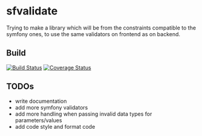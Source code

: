 # sfvalidate

Trying to make a library which will be from the constraints compatible 
to the symfony ones, to use the same validators on frontend as on backend.

Build
-----
[![Build Status](https://travis-ci.org/Darijusch/sfvalidate.svg?branch=master)](https://travis-ci.org/Darijusch/sfvalidate)
[![Coverage Status](https://coveralls.io/repos/github/Darijusch/sfvalidate/badge.svg?branch=master)](https://coveralls.io/github/Darijusch/sfvalidate?branch=master)

TODOs
----- 
- write documentation
- add more symfony validators
- add more handling when passing invalid data types for parameters/values
- add code style and format code 
